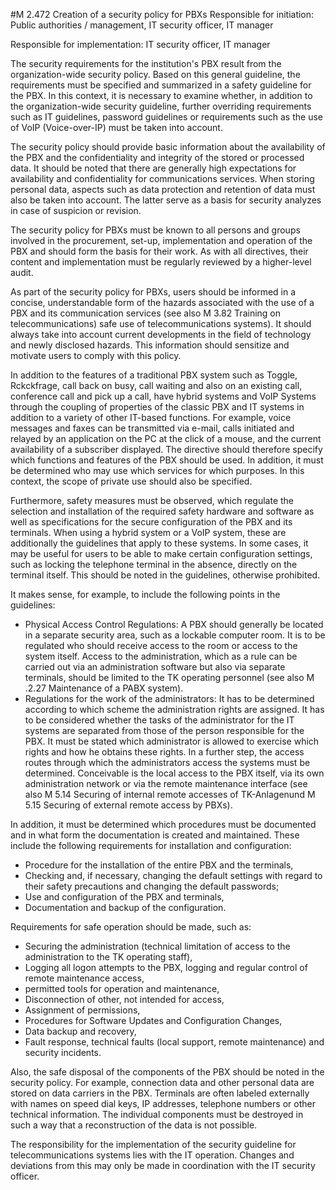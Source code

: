 #M 2.472 Creation of a security policy for PBXs
Responsible for initiation: Public authorities / management, IT security officer, IT manager

Responsible for implementation: IT security officer, IT manager

The security requirements for the institution's PBX result from the organization-wide security policy. Based on this general guideline, the requirements must be specified and summarized in a safety guideline for the PBX. In this context, it is necessary to examine whether, in addition to the organization-wide security guideline, further overriding requirements such as IT guidelines, password guidelines or requirements such as the use of VoIP (Voice-over-IP) must be taken into account.

The security policy should provide basic information about the availability of the PBX and the confidentiality and integrity of the stored or processed data. It should be noted that there are generally high expectations for availability and confidentiality for communications services. When storing personal data, aspects such as data protection and retention of data must also be taken into account. The latter serve as a basis for security analyzes in case of suspicion or revision.

The security policy for PBXs must be known to all persons and groups involved in the procurement, set-up, implementation and operation of the PBX and should form the basis for their work. As with all directives, their content and implementation must be regularly reviewed by a higher-level audit.

As part of the security policy for PBXs, users should be informed in a concise, understandable form of the hazards associated with the use of a PBX and its communication services (see also M 3.82 Training on telecommunications) safe use of telecommunications systems). It should always take into account current developments in the field of technology and newly disclosed hazards. This information should sensitize and motivate users to comply with this policy.

In addition to the features of a traditional PBX system such as Toggle, Rckckfrage, call back on busy, call waiting and also on an existing call, conference call and pick up a call, have hybrid systems and VoIP Systems through the coupling of properties of the classic PBX and IT systems in addition to a variety of other IT-based functions. For example, voice messages and faxes can be transmitted via e-mail, calls initiated and relayed by an application on the PC at the click of a mouse, and the current availability of a subscriber displayed. The directive should therefore specify which functions and features of the PBX should be used. In addition, it must be determined who may use which services for which purposes. In this context, the scope of private use should also be specified.

Furthermore, safety measures must be observed, which regulate the selection and installation of the required safety hardware and software as well as specifications for the secure configuration of the PBX and its terminals. When using a hybrid system or a VoIP system, these are additionally the guidelines that apply to these systems. In some cases, it may be useful for users to be able to make certain configuration settings, such as locking the telephone terminal in the absence, directly on the terminal itself. This should be noted in the guidelines, otherwise prohibited.

It makes sense, for example, to include the following points in the guidelines:

* Physical Access Control Regulations: A PBX should generally be located in a separate security area, such as a lockable computer room. It is to be regulated who should receive access to the room or access to the system itself. Access to the administration, which as a rule can be carried out via an administration software but also via separate terminals, should be limited to the TK operating personnel (see also M .2.27 Maintenance of a PABX system).
* Regulations for the work of the administrators: It has to be determined according to which scheme the administration rights are assigned. It has to be considered whether the tasks of the administrator for the IT systems are separated from those of the person responsible for the PBX. It must be stated which administrator is allowed to exercise which rights and how he obtains these rights. In a further step, the access routes through which the administrators access the systems must be determined. Conceivable is the local access to the PBX itself, via its own administration network or via the remote maintenance interface (see also M 5.14 Securing of internal remote accesses of TK-Anlagenund M 5.15 Securing of external remote access by PBXs).


In addition, it must be determined which procedures must be documented and in what form the documentation is created and maintained. These include the following requirements for installation and configuration:

* Procedure for the installation of the entire PBX and the terminals,
* Checking and, if necessary, changing the default settings with regard to their safety precautions and changing the default passwords;
* Use and configuration of the PBX and terminals,
* Documentation and backup of the configuration.


Requirements for safe operation should be made, such as:

* Securing the administration (technical limitation of access to the administration to the TK operating staff),
* Logging all logon attempts to the PBX, logging and regular control of remote maintenance access,
* permitted tools for operation and maintenance,
* Disconnection of other, not intended for access,
* Assignment of permissions,
* Procedures for Software Updates and Configuration Changes,
* Data backup and recovery,
* Fault response, technical faults (local support, remote maintenance) and security incidents.


Also, the safe disposal of the components of the PBX should be noted in the security policy. For example, connection data and other personal data are stored on data carriers in the PBX. Terminals are often labeled externally with names on speed dial keys, IP addresses, telephone numbers or other technical information. The individual components must be destroyed in such a way that a reconstruction of the data is not possible.

The responsibility for the implementation of the security guideline for telecommunications systems lies with the IT operation. Changes and deviations from this may only be made in coordination with the IT security officer.



